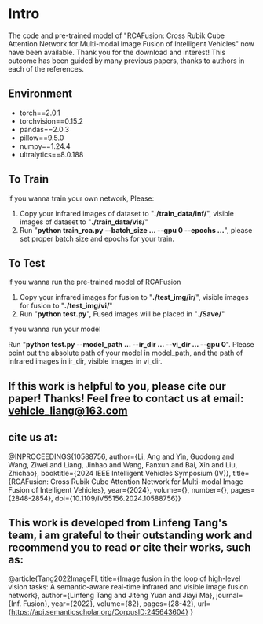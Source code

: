 
#  Intro

The code and pre-trained model of "RCAFusion: Cross Rubik Cube Attention Network for Multi-modal Image Fusion of Intelligent Vehicles" now have been available. Thank you for the download and interest! This outcome has been guided by many previous papers, thanks to authors in each of the references.

## Environment

 - torch==2.0.1
 - torchvision==0.15.2
 - pandas==2.0.3
 - pillow==9.5.0
 - numpy==1.24.4
 - ultralytics==8.0.188
 
## To Train

if you wanna train your own network, Please: 

1. Copy your infrared images of dataset to "**./train_data/inf/**", visible images of dataset to "**./train_data/vis/**"
2. Run "**python train_rca.py --batch_size ... --gpu 0 --epochs ...**", please set proper batch size and epochs for your train.

## To Test

if you wanna run the pre-trained model of RCAFusion

1. Copy your infrared images for fusion to "**./test_img/ir/**", visible images for fusion to "**./test_img/vi/**"
2. Run "**python test.py**", Fused images will be placed in "**./Save/**"


if you wanna run your model

Run "**python test.py --model_path ... --ir_dir ... --vi_dir ... --gpu 0**". Please point out the absolute path of your model in model_path, and the path of infrared images in ir_dir, visible images in vi_dir.



## If this work is helpful to you, please cite our paper! Thanks! Feel free to contact us at email: vehicle_liang@163.com

## cite us at:

@INPROCEEDINGS{10588756,
  author={Li, Ang and Yin, Guodong and Wang, Ziwei and Liang, Jinhao and Wang, Fanxun and Bai, Xin and Liu, Zhichao},
  booktitle={2024 IEEE Intelligent Vehicles Symposium (IV)}, 
  title={RCAFusion: Cross Rubik Cube Attention Network for Multi-modal Image Fusion of Intelligent Vehicles}, 
  year={2024},
  volume={},
  number={},
  pages={2848-2854},
  doi={10.1109/IV55156.2024.10588756}}

## This work is developed from Linfeng Tang's team, i am grateful to their outstanding work and recommend you to read or cite their works, such as:

@article{Tang2022ImageFI,
  title={Image fusion in the loop of high-level vision tasks: A semantic-aware real-time infrared and visible image fusion network},
  author={Linfeng Tang and Jiteng Yuan and Jiayi Ma},
  journal={Inf. Fusion},
  year={2022},
  volume={82},
  pages={28-42},
  url={https://api.semanticscholar.org/CorpusID:245643604}
}
